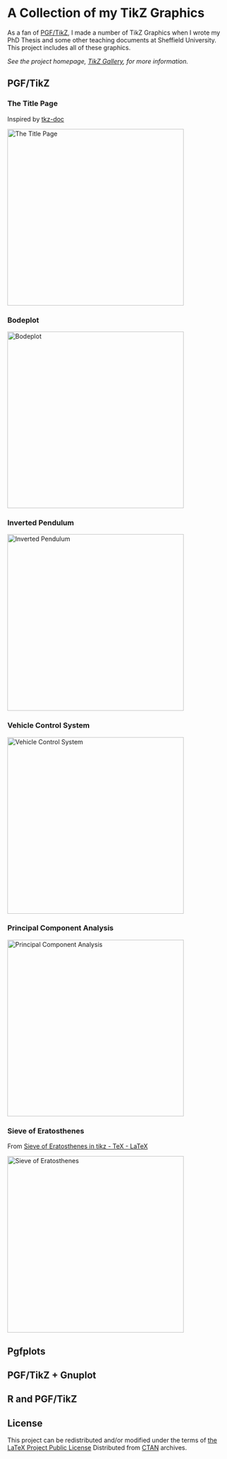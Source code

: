 # A Collection of my TikZ Graphics

As a fan of [PGF/TikZ](http://sourceforge.net/projects/pgf/), I made a number of TikZ Graphics when I wrote my PhD Thesis and some other teaching documents at Sheffield University. This project includes all of these graphics. 

*See the project homepage, [TikZ Gallery](http://khaos.github.com/TikZGallery/), for more information.*

## PGF/TikZ

### The Title Page

Inspired by [tkz-doc](http://www.ctan.org/pkg/tkz-doc)

<!-- ![Title page](https://raw.github.com/Khaos/TikZGallery/master/Figs/png/TikZGallery.png) -->

<img src="https://raw.github.com/Khaos/TikZGallery/master/Figs/png/TikZGallery.png" alt="The Title Page" width="400">


### Bodeplot

<!-- ![Bodeplot](https://raw.github.com/Khaos/TikZGallery/master/Figs/png/pgf-o-Bodeplot.png) -->

<img src="https://raw.github.com/Khaos/TikZGallery/master/Figs/png/pgf-o-Bodeplot.png" alt="Bodeplot" width="400">


### Inverted Pendulum

<!-- ![Inverted Pendulum](https://raw.github.com/Khaos/TikZGallery/master/Figs/png/pgf-o-InvertedPendulum.png) -->

<img src="https://raw.github.com/Khaos/TikZGallery/master/Figs/png/pgf-o-InvertedPendulum.png" alt="Inverted Pendulum" width="400">


### Vehicle Control System

<!-- ![Vehicle Control System](https://raw.github.com/Khaos/TikZGallery/master/Figs/png/pgf-o-Vehicle.png) -->

<img src="https://raw.github.com/Khaos/TikZGallery/master/Figs/png/pgf-o-Vehicle.png" alt="Vehicle Control System" width="400">

### Principal Component Analysis

<!-- ![Principal Component Analysis Transformation](https://raw.github.com/Khaos/TikZGallery/master/Figs/png/pgf-o-PCATransform.png) -->

<img src="https://raw.github.com/Khaos/TikZGallery/master/Figs/png/pgf-o-PCATransform.png" alt="Principal Component Analysis" width="400">


### Sieve of Eratosthenes

From [Sieve of Eratosthenes in tikz - TeX - LaTeX](http://tex.stackexchange.com/questions/44673/sieve-of-eratosthenes-in-tikz)

<!-- ![Sieve of Eratosthenes](https://raw.github.com/Khaos/TikZGallery/master/Figs/png/pgf-o-SieveofEratosthenes.png) -->

<img src="https://raw.github.com/Khaos/TikZGallery/master/Figs/png/pgf-o-SieveofEratosthenes.png" alt="Sieve of Eratosthenes" width="400">


## Pgfplots


## PGF/TikZ + Gnuplot


## R and PGF/TikZ


## License

This project can be redistributed and/or modified under the terms of [the LaTeX Project Public License](www.ctan.org/tex-archive/macros/latex/base/lppl.txt) Distributed from [CTAN](http://www.ctan.org/) archives.